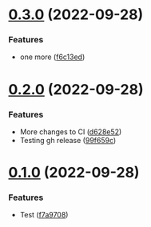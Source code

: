 # [0.3.0](https://github.com/mgibas/vue-router-fetch/compare/v0.2.0...v0.3.0) (2022-09-28)


### Features

* one more ([f6c13ed](https://github.com/mgibas/vue-router-fetch/commit/f6c13ed8ab4c7baea78c06334b3f26a8db617e69))



# [0.2.0](https://github.com/mgibas/vue-router-fetch/compare/v0.1.0...v0.2.0) (2022-09-28)


### Features

* More changes to CI ([d628e52](https://github.com/mgibas/vue-router-fetch/commit/d628e5299b6665fa87cd49c8ed4851a09da1fd28))
* Testing gh release ([99f659c](https://github.com/mgibas/vue-router-fetch/commit/99f659c33003093efdc20670b700036bee484c7f))



# [0.1.0](https://github.com/mgibas/vue-router-fetch/compare/f7a97085a01c728792792a43893b3668428f1bc4...v0.1.0) (2022-09-28)


### Features

* Test ([f7a9708](https://github.com/mgibas/vue-router-fetch/commit/f7a97085a01c728792792a43893b3668428f1bc4))



